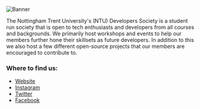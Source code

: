 ![Banner](https://user-images.githubusercontent.com/56484022/173233829-20dfec22-854e-4beb-9223-f333c5d09520.png)

The Nottingham Trent University's (NTU) Developers Society is a student run society that is open to tech enthusiasts and developers from all courses and backgrounds. We primarily host workshops and events to help our members further hone their skillsets as future developers. 
In addition to this we also host a few different open-source projects that our members are encouraged to contribute to.


### Where to find us:
* [Website](https://devsoc.co.uk/)
* [Instagram](https://www.instagram.com/ntudevsoc/)
* [Twitter](https://twitter.com/DevSoc)
* [Facebook](https://www.facebook.com/ntudevsoc)





<!--

**Here are some ideas to get you started:**

🙋‍♀️ A short introduction - what is your organization all about?
🌈 Contribution guidelines - how can the community get involved?
👩‍💻 Useful resources - where can the community find your docs? Is there anything else the community should know?
🍿 Fun facts - what does your team eat for breakfast?
🧙 Remember, you can do mighty things with the power of [Markdown](https://docs.github.com/github/writing-on-github/getting-started-with-writing-and-formatting-on-github/basic-writing-and-formatting-syntax)
-->
